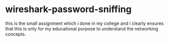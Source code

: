 # wireshark-password-sniffing
this is the small assignment which i done in my college and i clearly ensures that this is only for  my educational purpose to understand the networking concepts.
